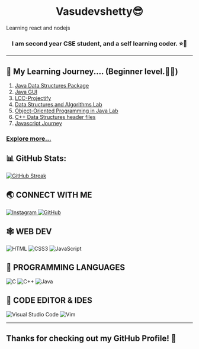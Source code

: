 ﻿<h1 align="center"> Vasudevshetty😎 </h1>
Learning react and nodejs
<h3 align="center">I am second year CSE student, and a self learning coder. ⭐🤩
</h3>

<!-- <p align="left"> <img src="https://komarev.com/ghpvc/?username=Vasudevshetty&label=Profile%20views&color=0e75b6&style=flat" alt="Vasudevshetty" /> </p> -->

<hr>

## 🚀 My Learning Journey.... (Beginner level.🧑‍🎓)

1. [Java Data Structures Package](https://github.com/Vasudevshetty/javaDSA.git)
2. [Java GUI](https://github.com/Vasudevshetty/Java-GUI.git)
3. [LCC-Projectify](https://github.com/Vasudevshetty/LCC-Projectify.git)
4. [Data Structures and Algorithms Lab](https://github.com/Vasudevshetty/DS-Lab.git)
5. [Object-Oriented Programming in Java Lab](https://github.com/Vasudevshetty/Java-OOPS.git)
6. [C++ Data Structures header files](https://github.com/Vasudevshetty/Projects-Cpp.git)
7. [Javascript Journey](https://github.com/Vasudevshetty/Javascript)

### [Explore more...](https://github.com/Vasudevshetty/Vasudevshetty/blob/main/PROJECTS.md)

## 📊 GitHub Stats:
[![GitHub Streak](https://github-readme-streak-stats.herokuapp.com?user=Vasudevshetty)](https://git.io/streak-stats)


## 🌏 CONNECT WITH ME

<a href="https://www.instagram.com/_vasudev_shetty_"> 
    <img src="https://img.shields.io/badge/Instagram-E4405F?style=for-the-badge&logo=instagram&logoColor=white" title="Instagram"  alt="Instagram"/>
</a>

<a href="https://www.github.com/Vasudevshetty"> 
    <img src="https://img.shields.io/badge/GitHub-100000?style=for-the-badge&logo=github&logoColor=white" title="GitHub"  alt="GitHub"/>
</a>

<!-- <a  href="https://www.linkedin.com/company/hi-coders/">
    <img src="https://img.shields.io/badge/LinkedIn-0077B5?style=for-the-badge&logo=linkedin&logoColor=white" title="LinkedIn"  alt="LinkedIn"/>
</a> -->

## 🕸️ WEB DEV

![HTML](https://img.shields.io/badge/HTML5-E34F26?style=for-the-badge&logo=html5&logoColor=white "HTML")
![CSS3](https://img.shields.io/badge/CSS3-1572B6?style=for-the-badge&logo=css3&logoColor=white "CSS")
![JavaScript](https://img.shields.io/badge/JavaScript-F7DF1E?style=for-the-badge&logo=javascript&logoColor=black "JavaScript")

## 🎯 PROGRAMMING LANGUAGES

![C](https://img.shields.io/badge/C-%2300599C.svg?style=for-the-badge&logo=c&logoColor=white "C")
![C++](https://img.shields.io/badge/c++-%2300599C.svg?style=for-the-badge&logo=c%2B%2B&logoColor=white "C++")
![Java](https://img.shields.io/badge/java-%23ED8B00.svg?style=for-the-badge&logo=java&logoColor=white "Java")

## 📄 CODE EDITOR & IDES

![Visual Studio Code](https://img.shields.io/badge/VS%20Code-0078d7.svg?style=for-the-badge&logo=visual-studio-code&logoColor=white "Visual Studio Code")
![Vim](https://img.shields.io/badge/VIM-%2311AB00.svg?style=for-the-badge&logo=vim&logoColor=white)

<hr>

## Thanks for checking out my GitHub Profile! 🙏
